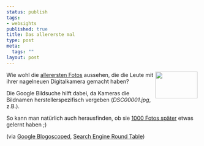 ```yaml
--- 
status: publish
tags: 
- websights
published: true
title: Das allererste mal
type: post
meta: 
  tags: ""
layout: post
---
```

<p><img width="110" height="70" border="0" hspace="5" align="right" src="/wp-content/olduploads/allgemein/camera.serendipityThumb.jpg" alt=""  />Wie wohl die <a target="_BLANK" href="http://images.google.com/images?svnum=50&hl=en&lr=&ie=UTF-8&newwindow=1&safe=off&c2coff=1&q=%22DSC00001.jpg%22&btnG=Search" title="http://images.google.com/images?svnum=50&hl=en&lr=&ie=UTF-8&newwindow=1&safe=off&c2coff=1&q=%22DSC00001.jpg%22&btnG=Search" onmouseover="window.status='http://images.google.com/images?svnum=50&hl=en&lr=&ie=UTF-8&newwindow=1&safe=off&c2coff=1&q=%22DSC00001.jpg%22&btnG=Search';return true;" onmouseout="window.status='';return true;">allerersten Fotos</a> aussehen, die die Leute mit ihrer nagelneuen Digitalkamera gemacht haben?</p>

<p>Die Google Bildsuche hilft dabei, da Kameras die Bildnamen herstellerspezifisch vergeben (<i>DSC00001.jpg</i>, z.B.).</p>

<p>So kann man natürlich auch herausfinden, ob sie <a target="_BLANK" href="http://images.google.com/images?svnum=50&hl=en&lr=&ie=UTF-8&newwindow=1&safe=off&c2coff=1&q=%22DSC01001.jpg%22&btnG=Search" title="http://images.google.com/images?svnum=50&hl=en&lr=&ie=UTF-8&newwindow=1&safe=off&c2coff=1&q=%22DSC01001.jpg%22&btnG=Search" onmouseover="window.status='http://images.google.com/images?svnum=50&hl=en&lr=&ie=UTF-8&newwindow=1&safe=off&c2coff=1&q=%22DSC01001.jpg%22&btnG=Search';return true;" onmouseout="window.status='';return true;">1000 Fotos später</a> etwas gelernt haben ;)</p>

<p>(via <a target="_BLANK" href="http://blog.outer-court.com/archive/2004_10_01_index.html#109662537521824852" title="http://blog.outer-court.com/archive/2004_10_01_index.html#109662537521824852" onmouseover="window.status='http://blog.outer-court.com/archive/2004_10_01_index.html#109662537521824852';return true;" onmouseout="window.status='';return true;">Google Blogoscoped</a>, <a target="_BLANK" href="http://www.seroundtable.com/archives/000965.html" title="http://www.seroundtable.com/archives/000965.html" onmouseover="window.status='http://www.seroundtable.com/archives/000965.html';return true;" onmouseout="window.status='';return true;">Search Engine Round Table</a>)</p>
